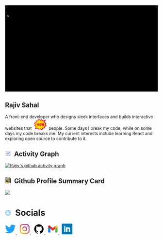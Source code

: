 ![Portfolio gif](https://github.com/Ryukemeister/Ryukemeister/blob/main/Git%20into-1.gif)

## Rajiv Sahal

A front-end developer who designs sleek interfaces and builds interactive websites that&nbsp; <img src='./img/5129867.png' width=40 height=35>&nbsp; people. Some days I break my code, while on some days my code breaks me. My current interests include learning React and exploring open source to contribute to it.

## <img src='./img/icons8-graph-100.png' width=20 height=20>&nbsp; Activity Graph

[![Rajiv's github activity graph](https://activity-graph.herokuapp.com/graph?username=ryukemeister&theme=github-light)](https://github.com/ryukemeister/github-readme-activity-graph)

## <img src='./img/icons8-report-64.png' width=20 height=20>&nbsp; Github Profile Summary Card

![](https://github-profile-summary-cards.vercel.app/api/cards/profile-details?username=ryukemeister&theme=vue)

# <img src='./img/icons8-globe-50.png' width=20 height=20>&nbsp; Socials

<a href='https://twitter.com/ryukcodes'> <img src='./icons/5296514_bird_tweet_twitter_twitter%20logo_icon.svg' width=35 height=35> </a> &nbsp; <a href='https://www.instagram.com/sahal_rajiv/'> <img src='./icons/4202090_instagram_logo_social_social%20media_icon.svg' width=35 height=35 > </a> &nbsp; <a href='https://github.com/Ryukemeister'> <img src='./icons/211904_social_github_icon.svg' width=35 height=35> </a> &nbsp; <a href='mailto:sahalrajiv2000@gmail.com'> <img src='./icons/gmail_google_icon.svg' width=35 height=35 > </a> &nbsp; <a href='https://in.linkedin.com/in/rajiv-sahal-a18251193'> <img src='./icons/317725_linkedin_social_icon.svg' width=35 height=35> </a>
